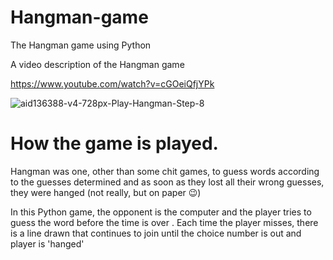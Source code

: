 # Hangman-game
The Hangman   game using Python


A video description of the Hangman game 

https://www.youtube.com/watch?v=cGOeiQfjYPk

![aid136388-v4-728px-Play-Hangman-Step-8](https://user-images.githubusercontent.com/108589210/189415477-a31e3fe1-b789-4cb6-8244-4162af1678b7.jpg)



# How the game is played.

Hangman was one, other than some chit games, to guess words according to the guesses determined and as soon as they lost all their wrong guesses, they were hanged (not really, but on paper 😉)

In this Python game, the opponent is the computer and the player tries to guess the word before the time is over . Each time the player misses,  there is a line drawn that continues to join until the choice number is out and player is 'hanged' 
